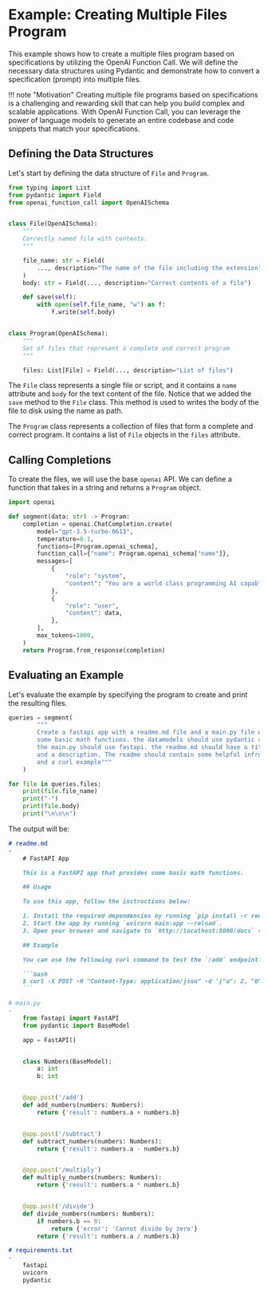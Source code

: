 # Example: Creating Multiple Files Program

This example shows how to create a multiple files program based on specifications by utilizing the OpenAI Function Call. We will define the necessary data structures using Pydantic and demonstrate how to convert a specification (prompt) into multiple files.


!!! note "Motivation"
    Creating multiple file programs based on specifications is a challenging and rewarding skill that can help you build complex and scalable applications. 
    With OpenAI Function Call, you can leverage the power of language models to generate an entire codebase and code snippets that match your specifications.

## Defining the Data Structures

Let's start by defining the data structure of `File` and `Program`.

```python
from typing import List
from pydantic import Field
from openai_function_call import OpenAISchema


class File(OpenAISchema):
    """
    Correctly named file with contents.
    """

    file_name: str = Field(
        ..., description="The name of the file including the extension"
    )
    body: str = Field(..., description="Correct contents of a file")

    def save(self):
        with open(self.file_name, "w") as f:
            f.write(self.body)


class Program(OpenAISchema):
    """
    Set of files that represent a complete and correct program
    """

    files: List[File] = Field(..., description="List of files")
```

The `File` class represents a single file or script, and it contains a `name` attribute and `body` for the text content of the file. 
Notice that we added the `save` method to the `File` class. This method is used to writes the body of the file to disk using the name as path.

The `Program` class represents a collection of files that form a complete and correct program. 
It contains a list of `File` objects in the `files` attribute.

## Calling Completions

To create the files, we will use the base `openai` API. 
We can define a function that takes in a string and returns a `Program` object.

```python
import openai

def segment(data: str) -> Program:
    completion = openai.ChatCompletion.create(
        model="gpt-3.5-turbo-0613",
        temperature=0.1,
        functions=[Program.openai_schema],
        function_call={"name": Program.openai_schema["name"]},
        messages=[
            {
                "role": "system",
                "content": "You are a world class programming AI capable of writing correct python scripts and modules. You will name files correct, include __init__.py files and write correct python code with correct imports.",
            },
            {
                "role": "user",
                "content": data,
            },
        ],
        max_tokens=1000,
    )
    return Program.from_response(completion)
```

## Evaluating an Example

Let's evaluate the example by specifying the program to create and print the resulting files.

```python
queries = segment(
        """
        Create a fastapi app with a readme.md file and a main.py file with 
        some basic math functions. the datamodels should use pydantic and 
        the main.py should use fastapi. the readme.md should have a title 
        and a description. The readme should contain some helpful infromation 
        and a curl example"""
    )

for file in queries.files:
    print(file.file_name)
    print("-")
    print(file.body)
    print("\n\n\n")
```

The output will be:
```markdown
# readme.md
-
    # FastAPI App

    This is a FastAPI app that provides some basic math functions.

    ## Usage

    To use this app, follow the instructions below:

    1. Install the required dependencies by running `pip install -r requirements.txt`.
    2. Start the app by running `uvicorn main:app --reload`.
    3. Open your browser and navigate to `http://localhost:8000/docs` to access the Swagger UI documentation.

    ## Example

    You can use the following curl command to test the `/add` endpoint:

    ```bash
    $ curl -X POST -H "Content-Type: application/json" -d '{"a": 2, "b": 3}' http://localhost:8000/add
    ```
```
```python
# main.py
-
    from fastapi import FastAPI
    from pydantic import BaseModel

    app = FastAPI()


    class Numbers(BaseModel):
        a: int
        b: int


    @app.post('/add')
    def add_numbers(numbers: Numbers):
        return {'result': numbers.a + numbers.b}


    @app.post('/subtract')
    def subtract_numbers(numbers: Numbers):
        return {'result': numbers.a - numbers.b}


    @app.post('/multiply')
    def multiply_numbers(numbers: Numbers):
        return {'result': numbers.a * numbers.b}


    @app.post('/divide')
    def divide_numbers(numbers: Numbers):
        if numbers.b == 0:
            return {'error': 'Cannot divide by zero'}
        return {'result': numbers.a / numbers.b}
```
```markdown
# requirements.txt
-
    fastapi
    uvicorn
    pydantic
```